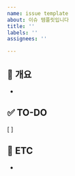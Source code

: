 ```yaml
---
name: issue template
about: 이슈 템플릿입니다
title: ''
labels: ''
assignees: ''

---
```


<!--자세한 개요 작성-->
## 📝 개요
- 

<!--할일 작성-->
## ✅ TO-DO
[ ]

<!--기타 내용 작성-->
## 📌 ETC
-
